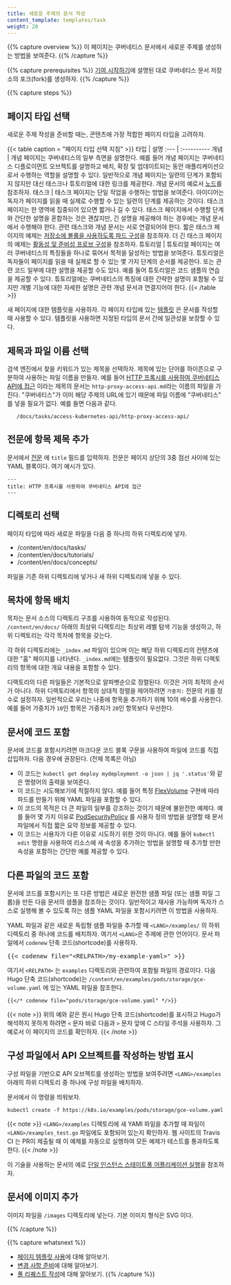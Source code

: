 ```yaml
---
title: 새로운 주제의 문서 작성
content_template: templates/task
weight: 20
---
```


{{% capture overview %}}
이 페이지는 쿠버네티스 문서에서 새로운 주제를 생성하는 방법을 보여준다.
{{% /capture %}}

{{% capture prerequisites %}}
[기여 시작하기](/docs/contribute/start/)에 설명된 대로 쿠버네티스
문서 저장소의 포크(fork)를 생성하자.
{{% /capture %}}

{{% capture steps %}}

## 페이지 타입 선택

새로운 주제 작성을 준비할 때는, 콘텐츠에 가장 적합한 페이지 타입을 고려하자.

{{< table caption = "페이지 타입 선택 지침" >}}
타입 | 설명
:--- | :----------
개념 | 개념 페이지는 쿠버네티스의 일부 측면을 설명한다. 예를 들어 개념 페이지는 쿠버네티스 디플로이먼트 오브젝트를 설명하고 배치, 확장 및 업데이트되는 동안 애플리케이션으로서 수행하는 역할을 설명할 수 있다. 일반적으로 개념 페이지는 일련의 단계가 포함되지 않지만 대신 태스크나 튜토리얼에 대한 링크를 제공한다. 개념 문서의 예로서 <a href="/ko/docs/concepts/architecture/nodes/">노드</a>를 참조하자.
태스크 | 태스크 페이지는 단일 작업을 수행하는 방법을 보여준다. 아이디어는 독자가 페이지를 읽을 때 실제로 수행할 수 있는 일련의 단계를 제공하는 것이다. 태스크 페이지는 한 영역에 집중되어 있으면 짧거나 길 수 있다. 태스크 페이지에서 수행할 단계와 간단한 설명을 혼합하는 것은 괜찮지만, 긴 설명을 제공해야 하는 경우에는 개념 문서에서 수행해야 한다. 관련 태스크와 개념 문서는 서로 연결되어야 한다. 짧은 태스크 페이지의 예제는 <a href="/docs/tasks/configure-pod-container/configure-volume-storage/">저장소에 볼륨을 사용하도록 파드 구성</a>을 참조하자. 더 긴 태스크 페이지의 예제는 <a href="/docs/tasks/configure-pod-container/configure-liveness-readiness-probes/">활동성 및 준비성 프로브 구성</a>을 참조하자.
튜토리얼 | 튜토리얼 페이지는 여러 쿠버네티스의 특징들을 하나로 묶어서 목적을 달성하는 방법을 보여준다. 튜토리얼은 독자들이 페이지를 읽을 때 실제로 할 수 있는 몇 가지 단계의 순서를 제공한다. 또는 관련 코드 일부에 대한 설명을 제공할 수도 있다. 예를 들어 튜토리얼은 코드 샘플의 연습을 제공할 수 있다. 튜토리얼에는 쿠버네티스의 특징에 대한 간략한 설명이 포함될 수 있지만 개별 기능에 대한 자세한 설명은 관련 개념 문서과 연결지어야 한다.
{{< /table >}}

새 페이지에 대한 템플릿을 사용하자. 각 페이지 타입에 있는
[템플릿](/docs/contribute/style/page-templates/)
은 문서를 작성할 때 사용할 수 있다. 템플릿을 사용하면
지정된 타입의 문서 간에 일관성을 보장할 수 있다.

## 제목과 파일 이름 선택

검색 엔진에서 찾을 키워드가 있는 제목을 선택하자.
제목에 있는 단어를 하이픈으로 구분하여 사용하는 파일 이름을 만들자.
예를 들어
[HTTP 프록시를 사용하여 쿠버네티스 API에 접근](/docs/tasks/access-kubernetes-api/http-proxy-access-api/)
이라는 제목의 문서는 `http-proxy-access-api.md`라는 이름의 파일을 가진다.
"쿠버네티스"가 이미 해당 주제의 URL에 있기 때문에 파일 이름에 "쿠버네티스" 를 넣을 필요가 없다.
예를 들면 다음과 같다.

       /docs/tasks/access-kubernetes-api/http-proxy-access-api/

## 전문에 항목 제목 추가

문서에서 [전문](https://gohugo.io/content-management/front-matter/)
에 `title` 필드를 입력하자.
전문은 페이지 상단의 3중 점선 사이에 있는
YAML 블록이다. 여기 예시가 있다.

    ---
    title: HTTP 프록시를 사용하여 쿠버네티스 API에 접근
    ---

## 디렉토리 선택

페이지 타입에 따라 새로운 파일을 다음 중 하나의 하위 디렉토리에 넣자.

* /content/en/docs/tasks/
* /content/en/docs/tutorials/
* /content/en/docs/concepts/

파일을 기존 하위 디렉토리에 넣거나 새 하위 디렉토리에
넣을 수 있다.

## 목차에 항목 배치

목차는 문서 소스의 디렉토리 구조를 사용하여
동적으로 작성된다. `/content/en/docs/` 아래의 최상위 디렉토리는 최상위 레벨 탐색 기능을
생성하고, 하위 디렉토리는 각각 목차에 항목을
갖는다.

각 하위 디렉토리에는 `_index.md` 파일이 있으며 이는 해당 하위 디렉토리의 컨텐츠에 대한
"홈" 페이지를 나타낸다. `_index.md`에는 템플릿이 필요없다. 그것은
하위 디렉토리의 항목에 대한 개요 내용을 포함할 수 있다.

디렉토리의 다른 파일들은 기본적으로 알파벳순으로 정렬된다. 이것은 거의
최적의 순서가 아니다. 하위 디렉토리에서 항목의 상대적 정렬을 제어하려면
`가중치:` 전문의 키를 정수로 설정하자. 일반적으로 우리는
나중에 항목을 추가하기 위해 10의 배수를 사용한다. 예를 들어 가중치가
`10`인 항목은 가중치가 `20`인 항목보다 우선한다.

## 문서에 코드 포함

문서에 코드를 포함시키려면 마크다운 코드 블록 구문을 사용하여
파일에 코드를 직접 삽입하자. 다음 경우에
권장된다. (전체 목록은 아님)

- 이 코드는 `kubectl get deploy mydeployment -o json | jq '.status'`와 같은
  명령어의 출력을 보여준다.
- 이 코드는 시도해보기에 적절하지 않다. 예를 들어
  특정 [FlexVolume](/ko/docs/concepts/storage/volumes#flexvolume) 구현에 따라
  파드를 만들기 위해 YAML 파일을
  포함할 수 있다.
- 이 코드의 목적은 더 큰 파일의 일부를 강조하는 것이기 때문에
  불완전한 예제다. 예를 들어 몇 가지 이유로
  [PodSecurityPolicy](/docs/tasks/administer-cluster/sysctl-cluster/#podsecuritypolicy)
  를 사용자 정의 방법을 설명할 때 문서 파일에서 직접 짧은 요약 정보를 제공할 수 있다.
- 이 코드는 사용자가 다른 이유로 시도하기 위한 것이 아니다. 예를 들어
  `kubectl edit` 명령을 사용하여 리소스에 새 속성을 추가하는 방법을
  설명할 때 추가할 만한 속성을 포함하는
  간단한 예를 제공할 수 있다.

## 다른 파일의 코드 포함

문서에 코드를 포함시키는 또 다른 방법은 새로운 완전한 샘플 파일
(또는 샘플 파일 그룹)을 만든 다음 문서의 샘플을 참조하는 것이다.
일반적이고 재사용 가능하며 독자가 스스로 실행해 볼 수 있도록 하는
샘플 YAML 파일을 포함시키려면 이 방법을 사용하자.

YAML 파일과 같은 새로운 독립형 샘플 파일을 추가할 때
`<LANG>/examples/` 의 하위 디렉토리 중 하나에 코드를 배치하자. 여기서 `<LANG>`은
주제에 관한 언어이다. 문서 파일에서 `codenew` 단축 코드(shortcode)를 사용하자.

<pre>&#123;&#123;&lt; codenew file="&lt;RELPATH&gt;/my-example-yaml&gt;" &gt;&#125;&#125;</pre>

여기서 `<RELPATH>` 는 `examples` 디렉토리와 관련하여 포함될
파일의 경로이다. 다음 Hugo 단축 코드(shortcode)는 `/content/en/examples/pods/storage/gce-volume.yaml`
에 있는 YAML 파일을 참조한다.

```none
{{</* codenew file="pods/storage/gce-volume.yaml" */>}}
```

{{< note >}}
위의 예와 같은 원시 Hugo 단축 코드(shortcode)를 표시하고 Hugo가
해석하지 못하게 하려면 `<` 문자 바로 다음과 `>` 문자 앞에 C 스타일 주석을 사용하자.
그 예로서 이 페이지의 코드를 확인하자.
{{< /note >}}

## 구성 파일에서 API 오브젝트를 작성하는 방법 표시

구성 파일을 기반으로 API 오브젝트를 생성하는 방법을 보여주려면
`<LANG>/examples` 아래의 하위 디렉토리 중 하나에
구성 파일을 배치하자.

문서에서 이 명령을 띄워보자.

```
kubectl create -f https://k8s.io/examples/pods/storage/gce-volume.yaml
```

{{< note >}}
`<LANG>/examples` 디렉토리에 새 YAMl 파일을 추가할 때 파일이
`<LANG>/examples_test.go` 파일에도 포함되어 있는지 확인하자.
웹 사이트의 Travis CI 는 PR이 제출될 때 이 예제를 자동으로
실행하여 모든 예제가 테스트를 통과하도록 한다.
{{< /note >}}

이 기술을 사용하는 문서의 예로
[단일 인스턴스 스테이트풀 어플리케이션 실행](/docs/tutorials/stateful-application/run-stateful-application/)을 참조하자.

## 문서에 이미지 추가

이미지 파일을 `/images` 디렉토리에 넣는다. 기본
이미지 형식은 SVG 이다.

{{% /capture %}}

{{% capture whatsnext %}}
* [페이지 템플릿 사용](/docs/home/contribute/page-templates/)에 대해 알아보기.
* [변경 사항 준비](/docs/home/contribute/stage-documentation-changes/)에 대해 알아보기.
* [풀 리퀘스트 작성](/docs/home/contribute/create-pull-request/)에 대해 알아보기.
{{% /capture %}}
